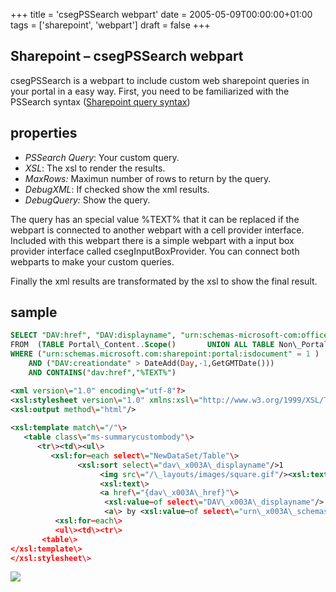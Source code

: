 +++
title = 'csegPSSearch webpart'
date = 2005-05-09T00:00:00+01:00
tags = ['sharepoint', 'webpart']
draft = false
+++

## Sharepoint – csegPSSearch webpart


csegPSSearch is a webpart to include custom web sharepoint queries in your portal in a easy way. First, you need to be familiarized with the PSSearch syntax ([Sharepoint query syntax](https://web.archive.org/web/20160423181639/http://www.microsoft.com/downloads/details.aspx?FamilyID=D6A10783-A4E4-4463-8444-F88BE48760B3&displaylang=en))

## properties
 
- _PSSearch Query_: Your custom query.  
- _XSL_: The xsl to render the results.  
- _MaxRows:_ Maximun number of rows to return by the query.  
- _DebugXML_: If checked show the xml results.  
- _DebugQuery:_ Show the query.

The query has an special value %TEXT% that it can be replaced if the webpart is connected to another webpart with a cell provider interface. Included with this webpart there is a simple webpart with a input box provider interface called csegInputBoxProvider. You can connect both webparts to make your custom queries.

Finally the xml results are transformated by the xsl to show the final result.


## sample

```sql	
SELECT "DAV:href", "DAV:displayname", "urn:schemas-microsoft-com:office:office#Author"  
FROM  (TABLE Portal\_Content..Scope()       UNION ALL TABLE Non\_Portal\_Content..Scope())  
WHERE ("urn:schemas.microsoft.com:sharepoint:portal:isdocument" = 1 )       
    AND ("DAV:creationdate" > DateAdd(Day,-1,GetGMTDate()))       
    AND CONTAINS("dav:href","%TEXT%")
```
  

```xml
<xml version\="1.0" encoding\="utf-8"?> 
<xsl:stylesheet version\="1.0" xmlns:xsl\="http://www.w3.org/1999/XSL/Transform"\> 
<xsl:output method\="html"/> 
 
<xsl:template match\="/"\> 
   <table class\="ms-summarycustombody"\> 
      <tr\><td\><ul\> 
         <xsl:for–each select\="NewDataSet/Table"\> 
               <xsl:sort select\="dav\_x003A\_displayname"/>1
                    <img src\="/\_layouts/images/square.gif"/><xsl:text\> 
                    <xsl:text\>
                    <a href\="{dav\_x003A\_href}"\>
                     <xsl:value–of select\="DAV\_x003A\_displayname"/>
                     <a\> by <xsl:value–of select\="urn\_x003A\_schemas-microsoft-com\_x003A\_office\_x003A\_office\_x0023\_Author"/><br/>
          <xsl:for–each\>
          <ul\><td\><tr\>
       <table\>
</xsl:template\>
</xsl:stylesheet\> 
```
  
![](/images/Sharepoint/o_csegPSSearch.gif)